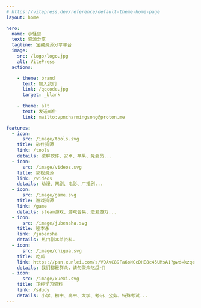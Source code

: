 ```yaml
---
# https://vitepress.dev/reference/default-theme-home-page
layout: home

hero:
  name: 小怪兽
  text: 资源分享
  tagline: 宝藏资源分享平台
  image:
    src: /logo/logo.jpg
    alt: VitePress
  actions:

    - theme: brand
      text: 加入我们
      link: /qqcode.jpg
      target: _blank
      
    - theme: alt
      text: 发送邮件
      link: mailto:vpncharmingsong@proton.me

features:
  - icon:
      src: /image/tools.svg
    title: 软件资源
    link: /tools
    details: 破解软件、安卓、苹果、免会员...
  - icon:
      src: /image/videos.svg
    title: 影视资源
    link: /videos
    details: 动漫、网剧、电影、广播剧...
  - icon:
      src: /image/game.svg
    title: 游戏资源
    link: /game
    details: steam游戏、游戏合集、恋爱游戏...
  - icon:
      src: /image/jubensha.svg
    title: 剧本杀
    link: /jubensha
    details: 热门剧本杀资料.
  - icon:
      src: /image/chigua.svg
    title: 吃瓜
    link: https://pan.xunlei.com/s/VOAvC89Fa6oNGcDHE8c45UMsA1?pwd=kzqe
    details: 我们都是群众，请勿聚众吃瓜~🍉
  - icon:
      src: /image/xuexi.svg
    title: 正经学习资料
    link: /sdudy
    details: 小学、初中、高中、大学、考研、公务、特殊考试...
---
```




<!--@include: @/common/disclaimer.md-->
